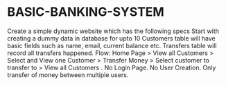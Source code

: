 # BASIC-BANKING-SYSTEM
Create a simple dynamic website which has the following specs
 Start with creating a dummy data in database for upto 10
Customers table will have basic fields such as name, email,
current balance etc. Transfers table will record all transfers
happened.
 Flow: Home Page > View all Customers > Select and View one
Customer > Transfer Money > Select customer to transfer to >
View all Customers .
 No Login Page. No User Creation. Only transfer of money
between multiple users.


